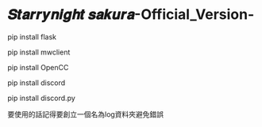 # 𝑺𝒕𝒂𝒓𝒓𝒚𝒏𝒊𝒈𝒉𝒕 𝒔𝒂𝒌𝒖𝒓𝒂-Official_Version-

pip install flask

pip install mwclient

pip install OpenCC

pip install discord

pip install discord.py

要使用的話記得要創立一個名為log資料夾避免錯誤
